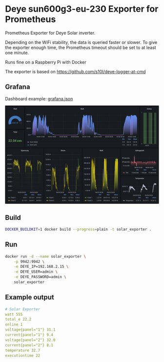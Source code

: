 # Deye sun600g3-eu-230 Exporter for Prometheus

Prometheus Exporter for Deye Solar inverter. 

Depending on the WiFi stability, the data is queried faster or slower. To give the exporter enough time, the Prometheus timeout should be set to at least one minute.

Runs fine on a Raspberry Pi with Docker

The exporter is based on https://github.com/s10l/deye-logger-at-cmd

## Grafana

Dashboard example: [grafana.json](grafana/grafana.json)

![image](grafana/grafana.PNG)

## Build

```sh
DOCKER_BUILDKIT=1 docker build --progress=plain -t solar_exporter .
```

## Run

```sh
docker run -d --name solar_exporter \
    -p 9942:9942 \
    -e DEYE_IP=192.168.2.15 \
    -e DEYE_USER=admin \
    -e DEYE_PASSWORD=admin \
    solar_exporter
```

## Example output

```yml
# Solar Exporter
watt 555
total_e 22.2
online 1
voltage{panel="1"} 31.1
current{panel="1"} 9.4
voltage{panel="2"} 32.0
current{panel="2"} 8.1
temperature 32.7
executiontime 22
```
